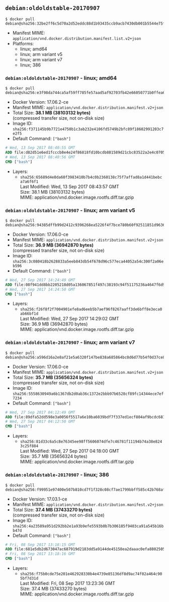 ## `debian:oldoldstable-20170907`

```console
$ docker pull debian@sha256:32be2ff6c5d70a2d52eddc88d1b93435ccb9acb7430db001b5544e75fc48c36a
```

-	Manifest MIME: `application/vnd.docker.distribution.manifest.list.v2+json`
-	Platforms:
	-	linux; amd64
	-	linux; arm variant v5
	-	linux; arm variant v7
	-	linux; 386

### `debian:oldoldstable-20170907` - linux; amd64

```console
$ docker pull debian@sha256:e3f98da744ca5af59ff785fe57aad5af92703fb42e66050771b0ffea651912ed
```

-	Docker Version: 17.06.2-ce
-	Manifest MIME: `application/vnd.docker.distribution.manifest.v2+json`
-	Total Size: **38.1 MB (38103132 bytes)**  
	(compressed transfer size, not on-disk size)
-	Image ID: `sha256:f371145b9b7721e4750b1c3ab232e4106fd5749b2bfc89f18602991203c7e2f5`
-	Default Command: `["bash"]`

```dockerfile
# Wed, 13 Sep 2017 08:40:55 GMT
ADD file:d82d51e6ed1fcccb8e4e24f86818fd10bcdb881589d21cbc83522a2e4c0705fd in / 
# Wed, 13 Sep 2017 08:40:56 GMT
CMD ["bash"]
```

-	Layers:
	-	`sha256:65689d4e0da60f3983410b7b4c0b2360138c75f7affad8a1d441bebca7a6f6f1`  
		Last Modified: Wed, 13 Sep 2017 08:43:57 GMT  
		Size: 38.1 MB (38103132 bytes)  
		MIME: application/vnd.docker.image.rootfs.diff.tar.gzip

### `debian:oldoldstable-20170907` - linux; arm variant v5

```console
$ docker pull debian@sha256:94385dffb99d2412c9396268ea5226f4f7bce780b60f92511851d96362e820c7
```

-	Docker Version: 17.06.0-ce
-	Manifest MIME: `application/vnd.docker.distribution.manifest.v2+json`
-	Total Size: **36.9 MB (36942870 bytes)**  
	(compressed transfer size, not on-disk size)
-	Image ID: `sha256:3c080418b2628833a5eeb843db54f678d96c577eca44052a54c300f2a06eb596`
-	Default Command: `["bash"]`

```dockerfile
# Wed, 27 Sep 2017 14:24:49 GMT
ADD file:08f941dd8bb2205218d05a136067851f497c38193c94f51175236a4647f6d9af in / 
# Wed, 27 Sep 2017 14:24:50 GMT
CMD ["bash"]
```

-	Layers:
	-	`sha256:f26f8f2f7004901efe8ad6eeb5b7aef96f8267aaff3de6bff8e3eca0ab66bf1d`  
		Last Modified: Wed, 27 Sep 2017 14:29:02 GMT  
		Size: 36.9 MB (36942870 bytes)  
		MIME: application/vnd.docker.image.rootfs.diff.tar.gzip

### `debian:oldoldstable-20170907` - linux; arm variant v7

```console
$ docker pull debian@sha256:a596d16a2e8af21e5a6320f147be838a685864bc0d6d77b54f0d37ce87048ca3
```

-	Docker Version: 17.06.0-ce
-	Manifest MIME: `application/vnd.docker.distribution.manifest.v2+json`
-	Total Size: **35.7 MB (35656324 bytes)**  
	(compressed transfer size, not on-disk size)
-	Image ID: `sha256:5558630949a6b1367db2d0ab36c1372e2bbb97b6528cf89fc14344ece7ef7234`
-	Default Command: `["bash"]`

```dockerfile
# Wed, 27 Sep 2017 04:12:49 GMT
ADD file:89dfa52dd598e3a0056f5517a6e10ba6039bdf7f337ed1ecf804af9bcdc681e3 in / 
# Wed, 27 Sep 2017 04:12:50 GMT
CMD ["bash"]
```

-	Layers:
	-	`sha256:81d33c6a5c8e76345ee98ff5606074dfe7c46781f11194b74a38e8243c25f884`  
		Last Modified: Wed, 27 Sep 2017 04:18:00 GMT  
		Size: 35.7 MB (35656324 bytes)  
		MIME: application/vnd.docker.image.rootfs.diff.tar.gzip

### `debian:oldoldstable-20170907` - linux; 386

```console
$ docker pull debian@sha256:f99951e97400e507b810cd7f1f328c08cf7ae1799bbff585c42b768af1c031e3
```

-	Docker Version: 17.03.1-ce
-	Manifest MIME: `application/vnd.docker.distribution.manifest.v2+json`
-	Total Size: **37.4 MB (37433270 bytes)**  
	(compressed transfer size, not on-disk size)
-	Image ID: `sha256:4a23589a951d292bb2e1a93b9efe5593b0b7b306185f9403ca91a545b16bb47d`
-	Default Command: `["bash"]`

```dockerfile
# Fri, 08 Sep 2017 13:18:15 GMT
ADD file:681e5db2d673047ac687919d2183dd5a9144de45158ea2daaac0efa8802505d0 in / 
# Fri, 08 Sep 2017 13:18:16 GMT
CMD ["bash"]
```

-	Layers:
	-	`sha256:f75b0cde75e201e462928330b4e4739e85136df8d9ac74f02a464c905bf7d31d`  
		Last Modified: Fri, 08 Sep 2017 13:23:36 GMT  
		Size: 37.4 MB (37433270 bytes)  
		MIME: application/vnd.docker.image.rootfs.diff.tar.gzip
